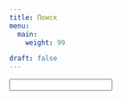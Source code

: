 ```yaml
---
title: Поиск
menu:
  main:
    weight: 99

draft: false
---
```



   <form onsubmit="return false;" role="search">
            <div class="input-group">
                <input id="searchinput" type="search" name="q" class="form-control">
            </div>
        </form>
        <div id="blog-listing-medium" class="card-container"></div>